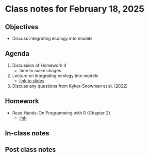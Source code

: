 # Class notes for February 18, 2025

## Objectives
- Discuss integrating ecology into models

## Agenda
1. Discussion of Homework 4
	- time to make chages
2. Lecture on integrating ecology into models
	- [link to slides](../lecture_slides/tem_slides_2025.02.18.pdf)
3. Discuss any questions from Kyker-Snowman et al. (2022)

## Homework
- Read Hands-On Programming with R (Chapter 2).
	- [link](https://rstudio-education.github.io/hopr/basics.html)

## In-class notes

## Post class notes
